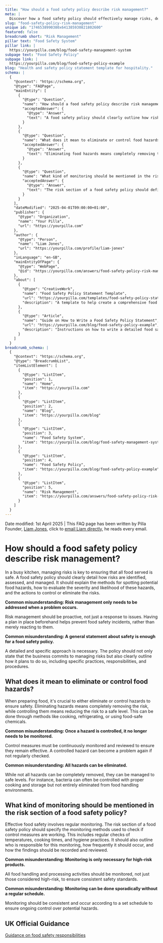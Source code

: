 ```yaml
---
title: "How should a food safety policy describe risk management?"
meta: |
  Discover how a food safety policy should effectively manage risks, detailing proactive measures, hazard control, and consistent monitoring practices.
slug: "food-safety-policy-risk-management"
unique id: "1746538990380x641385930821802600"
featured: false
breadcrumb short: "Risk Management"
pillar text: "Food Safety System"
pillar link: |
  https://yourpilla.com/blog/food-safety-management-system
subpage text: "Food Safety Policy"
subpage link: |
  https://yourpilla.com/blog/food-safety-policy-example
blog: "Health and safety policy statement template for hospitality."
schema: |
  {
    "@context": "https://schema.org",
    "@type": "FAQPage",
    "mainEntity": [
      {
        "@type": "Question",
        "name": "How should a food safety policy describe risk management?",
        "acceptedAnswer": {
          "@type": "Answer",
          "text": "A food safety policy should clearly outline how risks are identified, assessed, and managed in a busy kitchen. This involves detailing methods for spotting potential food hazards, evaluating the severity and likelihood of these hazards, and describing actions taken to control or eliminate the risks. The policy should be proactive, detailing specific practices, responsibilities, and procedures before issues arise, ensuring ongoing food safety."
        }
      },
      {
        "@type": "Question",
        "name": "What does it mean to eliminate or control food hazards?",
        "acceptedAnswer": {
          "@type": "Answer",
          "text": "Eliminating food hazards means completely removing the risk, whereas controlling food hazards refers to reducing the risk to a safe level. This can be achieved through various methods such as cooking, refrigerating, or using food-safe chemicals. It is crucial that control measures are consistently monitored and reviewed to maintain their effectiveness over time."
        }
      },
      {
        "@type": "Question",
        "name": "What kind of monitoring should be mentioned in the risk section of a food safety policy?",
        "acceptedAnswer": {
          "@type": "Answer",
          "text": "The risk section of a food safety policy should define specific monitoring methods to ensure that control measures are effective. This includes regular checks of temperatures, cooking times, and hygiene practices, as well as identifying those responsible for monitoring, the frequency of checks, and how findings are to be recorded and reviewed to maintain food safety standards."
        }
      }
    ],
    "dateModified": "2025-04-01T09:00:00+01:00",
    "publisher": {
      "@type": "Organization",
      "name": "Your Pilla",
      "url": "https://yourpilla.com"
    },
    "author": {
      "@type": "Person",
      "name": "Liam Jones",
      "url": "https://yourpilla.com/profile/liam-jones"
    },
    "inLanguage": "en-GB",
    "mainEntityOfPage": {
      "@type": "WebPage",
      "@id": "https://yourpilla.com/answers/food-safety-policy-risk-management"
    },
    "about": [
      {
        "@type": "CreativeWork",
        "name": "Food Safety Policy Statement Template",
        "url": "https://yourpilla.com/templates/food-safety-policy-statement",
        "description": "A template to help create a comprehensive food safety policy, detailing risk management and safety practices."
      },
      {
        "@type": "Article",
        "name": "Guide on How to Write a Food Safety Policy Statement",
        "url": "https://yourpilla.com/blog/food-safety-policy-example",
        "description": "Instructions on how to write a detailed food safety policy statement, including information on using templates effectively."
      }
    ]
  }
breadcrumb_schema: |
  {
    "@context": "https://schema.org",
    "@type": "BreadcrumbList",
    "itemListElement": [
      {
        "@type": "ListItem",
        "position": 1,
        "name": "Home",
        "item": "https://yourpilla.com"
      },
      {
        "@type": "ListItem",
        "position": 2,
        "name": "Blog",
        "item": "https://yourpilla.com/blog"
      },
      {
        "@type": "ListItem",
        "position": 3,
        "name": "Food Safety System",
        "item": "https://yourpilla.com/blog/food-safety-management-system"
      },
      {
        "@type": "ListItem",
        "position": 4,
        "name": "Food Safety Policy",
        "item": "https://yourpilla.com/blog/food-safety-policy-example"
      },
      {
        "@type": "ListItem",
        "position": 5,
        "name": "Risk Management",
        "item": "https://yourpilla.com/answers/food-safety-policy-risk-management"
      }
    ]
  }
---
```


Date modified: 1st April 2025 | This FAQ page has been written by Pilla Founder, [Liam Jones](https://yourpilla.com/profile/liam-jones), click to [email Liam directly](https://mailto:liam@yourpilla.com), he reads every email.

# How should a food safety policy describe risk management?

In a busy kitchen, managing risks is key to ensuring that all food served is safe. A food safety policy should clearly detail how risks are identified, assessed, and managed. It should explain the methods for spotting potential food hazards, how to evaluate the severity and likelihood of these hazards, and the actions to control or eliminate the risks.

**Common misunderstanding: Risk management only needs to be addressed when a problem occurs.**

Risk management should be proactive, not just a response to issues. Having a plan in place beforehand helps prevent food safety incidents, rather than merely reacting to them.

**Common misunderstanding: A general statement about safety is enough for a food safety policy.**

A detailed and specific approach is necessary. The policy should not only state that the business commits to managing risks but also clearly outline how it plans to do so, including specific practices, responsibilities, and procedures.

## What does it mean to eliminate or control food hazards?

When preparing food, it's crucial to either eliminate or control hazards to ensure safety. Eliminating hazards means completely removing the risk, while controlling them means reducing the risk to a safe level. This can be done through methods like cooking, refrigerating, or using food-safe chemicals.

**Common misunderstanding: Once a hazard is controlled, it no longer needs to be monitored.**

Control measures must be continuously monitored and reviewed to ensure they remain effective. A controlled hazard can become a problem again if not regularly checked.

**Common misunderstanding: All hazards can be eliminated.**

While not all hazards can be completely removed, they can be managed to safe levels. For instance, bacteria can often be controlled with proper cooking and storage but not entirely eliminated from food handling environments.

## What kind of monitoring should be mentioned in the risk section of a food safety policy?

Effective food safety involves regular monitoring. The risk section of a food safety policy should specify the monitoring methods used to check if control measures are working. This includes regular checks of temperatures, cooking times, and hygiene practices. It should also outline who is responsible for this monitoring, how frequently it should occur, and how the findings should be recorded and reviewed.

**Common misunderstanding: Monitoring is only necessary for high-risk products.**

All food handling and processing activities should be monitored, not just those considered high-risk, to ensure consistent safety standards.

**Common misunderstanding: Monitoring can be done sporadically without a regular schedule.**

Monitoring should be consistent and occur according to a set schedule to ensure ongoing control over potential hazards.

## UK Official Guidance

[Guidance on food safety responsibilities](https://www.gov.uk/food-safety-your-responsibilities)